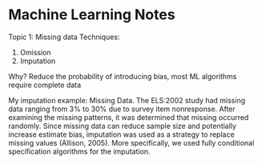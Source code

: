 # Machine Learning Notes
Topic 1: Missing data
Techniques: 
1. Omission
2. Imputation

Why? Reduce the probability of introducing bias, most ML algorithms require complete data

My imputation example:
Missing Data. The ELS:2002 study had missing data ranging from 3% to 30% due to survey item nonresponse. After examining the missing patterns, it was determined that missing occurred randomly. Since missing data can reduce sample size and potentially increase estimate bias, imputation was used as a strategy to replace missing values (Allison, 2005). More specifically, we used fully conditional specification algorithms for the imputation. 
